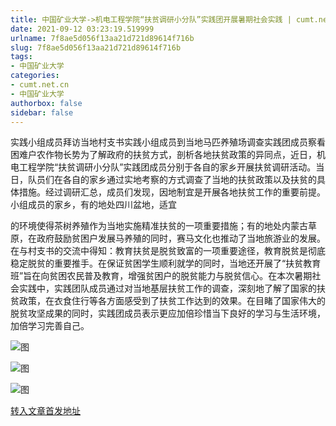 ```yaml
---
title: 中国矿业大学->机电工程学院“扶贫调研小分队”实践团开展暑期社会实践 | cumt.net.cn
date: 2021-09-12 03:23:19.519999
urlname: 7f8ae5d056f13aa21d721d89614f716b
slug: 7f8ae5d056f13aa21d721d89614f716b
tags: 
- 中国矿业大学
categories:
- cumt.net.cn
- 中国矿业大学
authorbox: false
sidebar: false
---
```

实践小组成员拜访当地村支书实践小组成员到当地马匹养殖场调查实践团成员察看困难户农作物长势为了解政府的扶贫方式，剖析各地扶贫政策的异同点，近日，机电工程学院“扶贫调研小分队”实践团成员分别于各自的家乡开展扶贫调研活动。当日，队员们在各自的家乡通过实地考察的方式调查了当地的扶贫政策以及扶贫的具体措施。经过调研汇总，成员们发现，因地制宜是开展各地扶贫工作的重要前提。小组成员的家乡，有的地处四川盆地，适宜
<!--more-->
的环境使得茶树养殖作为当地实施精准扶贫的一项重要措施；有的地处内蒙古草原，在政府鼓励贫困户发展马养殖的同时，赛马文化也推动了当地旅游业的发展。在与村支书的交流中得知：教育扶贫是脱贫致富的一项重要途径，教育脱贫是彻底稳定脱贫的重要推手。在保证贫困学生顺利就学的同时，当地还开展了“扶贫教育班”旨在向贫困农民普及教育，增强贫困户的脱贫能力与脱贫信心。在本次暑期社会实践中，实践团队成员通过对当地基层扶贫工作的调查，深刻地了解了国家的扶贫政策，在衣食住行等各方面感受到了扶贫工作达到的效果。在目睹了国家伟大的脱贫攻坚成果的同时，实践团成员表示更应加倍珍惜当下良好的学习与生活环境，加倍学习完善自己。

![图](http://xwzx.cumt.edu.cn/_upload/article/images/f7/ad/2b0109894126a0f9ed1aa8a37e46/6918bf18-d6cb-40fd-84d6-d4d95e3ea23e.jpg)

![图](http://xwzx.cumt.edu.cn/_upload/article/images/f7/ad/2b0109894126a0f9ed1aa8a37e46/36602fa1-1b54-4cfe-8950-337cfdd5589b.jpg)

![图](http://xwzx.cumt.edu.cn/_upload/article/images/f7/ad/2b0109894126a0f9ed1aa8a37e46/8fa1459a-34dd-4f3f-9a70-6d4271e644db.jpg)

[转入文章首发地址](http://xwzx.cumt.edu.cn/40/26/c523a606246/page.htm)